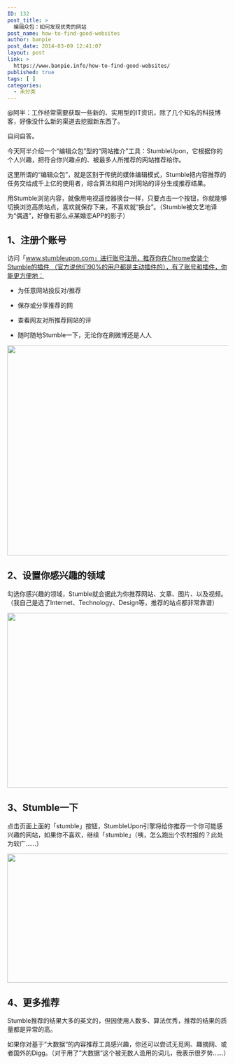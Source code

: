 ```yaml
---
ID: 132
post_title: >
  编辑众包：如何发现优秀的网站
post_name: how-to-find-good-websites
author: banpie
post_date: 2014-03-09 12:41:07
layout: post
link: >
  https://www.banpie.info/how-to-find-good-websites/
published: true
tags: [ ]
categories:
  - 未分类
---
```

@阿半：工作经常需要获取一些新的、实用型的IT资讯，除了几个知名的科技博客，好像没什么新的渠道去挖掘新东西了。

自问自答。

今天阿半介绍一个“编辑众包”型的“网站推介”工具：StumbleUpon，它根据你的个人兴趣，把符合你兴趣点的、被最多人所推荐的网站推荐给你。

这里所谓的“编辑众包”，就是区别于传统的媒体编辑模式，Stumble把内容推荐的任务交给成千上亿的使用者，综合算法和用户对网站的评分生成推荐结果。

用Stumble浏览内容，就像用电视遥控器换台一样，只要点击一个按钮，你就能够切换浏览高质站点，喜欢就保存下来，不喜欢就“换台”。（Stumble被文艺地译为“偶遇”，好像有那么点某婚恋APP的影子）

## 1、注册个账号

访问「www.stumbleupon.com」进行账号注册，推荐你在Chrome安装个Stumble的插件 （官方说他们90%的用户都是主动插件的），有了账号和插件，你能更方便地：

*   为任意网站投反对/推荐

*   保存或分享推荐的网

*   查看网友对所推荐网站的评

*   随时随地Stumble一下，无论你在刷微博还是人人

<img class="alignnone size-full wp-image-1732" src="http://www.banpie.info/wp-content/uploads/2019/03/0-63.jpg" width="620" height="481" alt="" />

## 2、设置你感兴趣的领域

勾选你感兴趣的领域，Stumble就会据此为你推荐网站、文章、图片、以及视频。（我自己是选了Internet、Technology、Design等，推荐的站点都非常靠谱）

<img class="alignnone size-full wp-image-1733" src="http://www.banpie.info/wp-content/uploads/2019/03/0-64.jpg" width="620" height="400" alt="" />

## 3、Stumble一下

点击页面上面的「stumble」按钮，StumbleUpon引擎将给你推荐一个你可能感兴趣的网站，如果你不喜欢，继续「stumble」（咦，怎么跑出个农村报的？此处为软广……）

<img class="alignnone size-full wp-image-1734" src="http://www.banpie.info/wp-content/uploads/2019/03/0-65.jpg" width="620" height="295" alt="" />

## 4、更多推荐

Stumble推荐的结果大多的英文的，但因使用人数多、算法优秀，推荐的结果的质量都是异常的高。

如果你对基于”大数据“的内容推荐工具感兴趣，你还可以尝试无觅网、趣摘网、或者国外的Digg。（对于用了”大数据“这个被无数人滥用的词儿，我表示很歹势……）